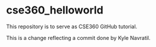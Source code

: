 # cse360_helloworld
This repository is to serve as CSE360 GitHub tutorial.

This is a change reflecting a commit done by Kyle Navratil.
